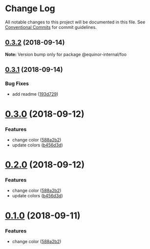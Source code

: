 # Change Log

All notable changes to this project will be documented in this file.
See [Conventional Commits](https://conventionalcommits.org) for commit guidelines.

<a name="0.3.2"></a>
## [0.3.2](https://github.com/batfink/equinor-react-components-dry-run/compare/@equinor-internal/foo@0.3.1...@equinor-internal/foo@0.3.2) (2018-09-14)

**Note:** Version bump only for package @equinor-internal/foo





<a name="0.3.1"></a>
## [0.3.1](https://github.com/batfink/equinor-react-components-dry-run/compare/@equinor-internal/foo@0.3.0...@equinor-internal/foo@0.3.1) (2018-09-14)


### Bug Fixes

* add readme ([193d729](https://github.com/batfink/equinor-react-components-dry-run/commit/193d729))





<a name="0.3.0"></a>
# [0.3.0](https://github.com/batfink/equinor-react-components-dry-run/compare/@equinor-internal/foo@0.0.2...@equinor-internal/foo@0.3.0) (2018-09-12)


### Features

* change color ([588a2b2](https://github.com/batfink/equinor-react-components-dry-run/commit/588a2b2))
* update colors ([b456d3d](https://github.com/batfink/equinor-react-components-dry-run/commit/b456d3d))





<a name="0.2.0"></a>
# [0.2.0](https://github.com/batfink/equinor-react-components-dry-run/compare/@equinor-internal/foo@0.0.2...@equinor-internal/foo@0.2.0) (2018-09-12)


### Features

* change color ([588a2b2](https://github.com/batfink/equinor-react-components-dry-run/commit/588a2b2))
* update colors ([b456d3d](https://github.com/batfink/equinor-react-components-dry-run/commit/b456d3d))





<a name="0.1.0"></a>
# [0.1.0](https://github.com/batfink/equinor-react-components-dry-run/compare/@equinor-internal/foo@0.0.2...@equinor-internal/foo@0.1.0) (2018-09-11)


### Features

* change color ([588a2b2](https://github.com/batfink/equinor-react-components-dry-run/commit/588a2b2))

